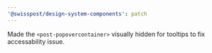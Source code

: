 ```yaml
---
'@swisspost/design-system-components': patch
---
```


Made the `<post-popovercontainer>` visually hidden for tooltips to fix accessability issue.
